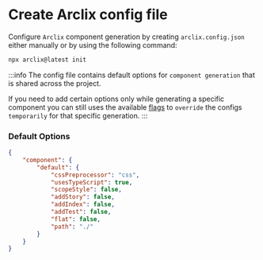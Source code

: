 # Create Arclix config file

Configure `Arclix` component generation by creating `arclix.config.json` either manually or by using the following command:

```bash
npx arclix@latest init
```

:::info
The config file contains default options for `component generation` that is shared across the project.

If you need to add certain options only while generating a specific component you can still uses the available [flags](../component-generation/option#flags) to `override` the configs `temporarily` for that specific generation.
:::

### Default Options

```json
{
    "component": {
        "default": {
            "cssPreprocessor": "css",
            "usesTypeScript": true,
            "scopeStyle": false,
            "addStory": false,
            "addIndex": false,
            "addTest": false,
            "flat": false,
            "path": "./"
        }
    }
}
```
